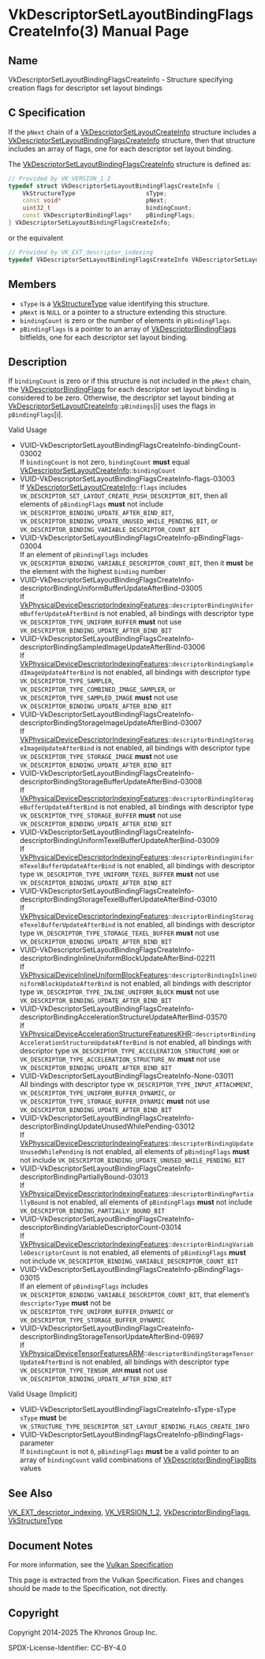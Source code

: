 # VkDescriptorSetLayoutBindingFlagsCreateInfo(3) Manual Page

## Name

VkDescriptorSetLayoutBindingFlagsCreateInfo - Structure specifying creation flags for descriptor set layout bindings



## [](#_c_specification)C Specification

If the `pNext` chain of a [VkDescriptorSetLayoutCreateInfo](https://registry.khronos.org/vulkan/specs/latest/man/html/VkDescriptorSetLayoutCreateInfo.html) structure includes a [VkDescriptorSetLayoutBindingFlagsCreateInfo](https://registry.khronos.org/vulkan/specs/latest/man/html/VkDescriptorSetLayoutBindingFlagsCreateInfo.html) structure, then that structure includes an array of flags, one for each descriptor set layout binding.

The [VkDescriptorSetLayoutBindingFlagsCreateInfo](https://registry.khronos.org/vulkan/specs/latest/man/html/VkDescriptorSetLayoutBindingFlagsCreateInfo.html) structure is defined as:

```c++
// Provided by VK_VERSION_1_2
typedef struct VkDescriptorSetLayoutBindingFlagsCreateInfo {
    VkStructureType                    sType;
    const void*                        pNext;
    uint32_t                           bindingCount;
    const VkDescriptorBindingFlags*    pBindingFlags;
} VkDescriptorSetLayoutBindingFlagsCreateInfo;
```

or the equivalent

```c++
// Provided by VK_EXT_descriptor_indexing
typedef VkDescriptorSetLayoutBindingFlagsCreateInfo VkDescriptorSetLayoutBindingFlagsCreateInfoEXT;
```

## [](#_members)Members

- `sType` is a [VkStructureType](https://registry.khronos.org/vulkan/specs/latest/man/html/VkStructureType.html) value identifying this structure.
- `pNext` is `NULL` or a pointer to a structure extending this structure.
- `bindingCount` is zero or the number of elements in `pBindingFlags`.
- `pBindingFlags` is a pointer to an array of [VkDescriptorBindingFlags](https://registry.khronos.org/vulkan/specs/latest/man/html/VkDescriptorBindingFlags.html) bitfields, one for each descriptor set layout binding.

## [](#_description)Description

If `bindingCount` is zero or if this structure is not included in the `pNext` chain, the [VkDescriptorBindingFlags](https://registry.khronos.org/vulkan/specs/latest/man/html/VkDescriptorBindingFlags.html) for each descriptor set layout binding is considered to be zero. Otherwise, the descriptor set layout binding at [VkDescriptorSetLayoutCreateInfo](https://registry.khronos.org/vulkan/specs/latest/man/html/VkDescriptorSetLayoutCreateInfo.html)::`pBindings`\[i] uses the flags in `pBindingFlags`\[i].

Valid Usage

- [](#VUID-VkDescriptorSetLayoutBindingFlagsCreateInfo-bindingCount-03002)VUID-VkDescriptorSetLayoutBindingFlagsCreateInfo-bindingCount-03002  
  If `bindingCount` is not zero, `bindingCount` **must** equal [VkDescriptorSetLayoutCreateInfo](https://registry.khronos.org/vulkan/specs/latest/man/html/VkDescriptorSetLayoutCreateInfo.html)::`bindingCount`
- [](#VUID-VkDescriptorSetLayoutBindingFlagsCreateInfo-flags-03003)VUID-VkDescriptorSetLayoutBindingFlagsCreateInfo-flags-03003  
  If [VkDescriptorSetLayoutCreateInfo](https://registry.khronos.org/vulkan/specs/latest/man/html/VkDescriptorSetLayoutCreateInfo.html)::`flags` includes `VK_DESCRIPTOR_SET_LAYOUT_CREATE_PUSH_DESCRIPTOR_BIT`, then all elements of `pBindingFlags` **must** not include `VK_DESCRIPTOR_BINDING_UPDATE_AFTER_BIND_BIT`, `VK_DESCRIPTOR_BINDING_UPDATE_UNUSED_WHILE_PENDING_BIT`, or `VK_DESCRIPTOR_BINDING_VARIABLE_DESCRIPTOR_COUNT_BIT`
- [](#VUID-VkDescriptorSetLayoutBindingFlagsCreateInfo-pBindingFlags-03004)VUID-VkDescriptorSetLayoutBindingFlagsCreateInfo-pBindingFlags-03004  
  If an element of `pBindingFlags` includes `VK_DESCRIPTOR_BINDING_VARIABLE_DESCRIPTOR_COUNT_BIT`, then it **must** be the element with the highest `binding` number
- [](#VUID-VkDescriptorSetLayoutBindingFlagsCreateInfo-descriptorBindingUniformBufferUpdateAfterBind-03005)VUID-VkDescriptorSetLayoutBindingFlagsCreateInfo-descriptorBindingUniformBufferUpdateAfterBind-03005  
  If [VkPhysicalDeviceDescriptorIndexingFeatures](https://registry.khronos.org/vulkan/specs/latest/man/html/VkPhysicalDeviceDescriptorIndexingFeatures.html)::`descriptorBindingUniformBufferUpdateAfterBind` is not enabled, all bindings with descriptor type `VK_DESCRIPTOR_TYPE_UNIFORM_BUFFER` **must** not use `VK_DESCRIPTOR_BINDING_UPDATE_AFTER_BIND_BIT`
- [](#VUID-VkDescriptorSetLayoutBindingFlagsCreateInfo-descriptorBindingSampledImageUpdateAfterBind-03006)VUID-VkDescriptorSetLayoutBindingFlagsCreateInfo-descriptorBindingSampledImageUpdateAfterBind-03006  
  If [VkPhysicalDeviceDescriptorIndexingFeatures](https://registry.khronos.org/vulkan/specs/latest/man/html/VkPhysicalDeviceDescriptorIndexingFeatures.html)::`descriptorBindingSampledImageUpdateAfterBind` is not enabled, all bindings with descriptor type `VK_DESCRIPTOR_TYPE_SAMPLER`, `VK_DESCRIPTOR_TYPE_COMBINED_IMAGE_SAMPLER`, or `VK_DESCRIPTOR_TYPE_SAMPLED_IMAGE` **must** not use `VK_DESCRIPTOR_BINDING_UPDATE_AFTER_BIND_BIT`
- [](#VUID-VkDescriptorSetLayoutBindingFlagsCreateInfo-descriptorBindingStorageImageUpdateAfterBind-03007)VUID-VkDescriptorSetLayoutBindingFlagsCreateInfo-descriptorBindingStorageImageUpdateAfterBind-03007  
  If [VkPhysicalDeviceDescriptorIndexingFeatures](https://registry.khronos.org/vulkan/specs/latest/man/html/VkPhysicalDeviceDescriptorIndexingFeatures.html)::`descriptorBindingStorageImageUpdateAfterBind` is not enabled, all bindings with descriptor type `VK_DESCRIPTOR_TYPE_STORAGE_IMAGE` **must** not use `VK_DESCRIPTOR_BINDING_UPDATE_AFTER_BIND_BIT`
- [](#VUID-VkDescriptorSetLayoutBindingFlagsCreateInfo-descriptorBindingStorageBufferUpdateAfterBind-03008)VUID-VkDescriptorSetLayoutBindingFlagsCreateInfo-descriptorBindingStorageBufferUpdateAfterBind-03008  
  If [VkPhysicalDeviceDescriptorIndexingFeatures](https://registry.khronos.org/vulkan/specs/latest/man/html/VkPhysicalDeviceDescriptorIndexingFeatures.html)::`descriptorBindingStorageBufferUpdateAfterBind` is not enabled, all bindings with descriptor type `VK_DESCRIPTOR_TYPE_STORAGE_BUFFER` **must** not use `VK_DESCRIPTOR_BINDING_UPDATE_AFTER_BIND_BIT`
- [](#VUID-VkDescriptorSetLayoutBindingFlagsCreateInfo-descriptorBindingUniformTexelBufferUpdateAfterBind-03009)VUID-VkDescriptorSetLayoutBindingFlagsCreateInfo-descriptorBindingUniformTexelBufferUpdateAfterBind-03009  
  If [VkPhysicalDeviceDescriptorIndexingFeatures](https://registry.khronos.org/vulkan/specs/latest/man/html/VkPhysicalDeviceDescriptorIndexingFeatures.html)::`descriptorBindingUniformTexelBufferUpdateAfterBind` is not enabled, all bindings with descriptor type `VK_DESCRIPTOR_TYPE_UNIFORM_TEXEL_BUFFER` **must** not use `VK_DESCRIPTOR_BINDING_UPDATE_AFTER_BIND_BIT`
- [](#VUID-VkDescriptorSetLayoutBindingFlagsCreateInfo-descriptorBindingStorageTexelBufferUpdateAfterBind-03010)VUID-VkDescriptorSetLayoutBindingFlagsCreateInfo-descriptorBindingStorageTexelBufferUpdateAfterBind-03010  
  If [VkPhysicalDeviceDescriptorIndexingFeatures](https://registry.khronos.org/vulkan/specs/latest/man/html/VkPhysicalDeviceDescriptorIndexingFeatures.html)::`descriptorBindingStorageTexelBufferUpdateAfterBind` is not enabled, all bindings with descriptor type `VK_DESCRIPTOR_TYPE_STORAGE_TEXEL_BUFFER` **must** not use `VK_DESCRIPTOR_BINDING_UPDATE_AFTER_BIND_BIT`
- [](#VUID-VkDescriptorSetLayoutBindingFlagsCreateInfo-descriptorBindingInlineUniformBlockUpdateAfterBind-02211)VUID-VkDescriptorSetLayoutBindingFlagsCreateInfo-descriptorBindingInlineUniformBlockUpdateAfterBind-02211  
  If [VkPhysicalDeviceInlineUniformBlockFeatures](https://registry.khronos.org/vulkan/specs/latest/man/html/VkPhysicalDeviceInlineUniformBlockFeatures.html)::`descriptorBindingInlineUniformBlockUpdateAfterBind` is not enabled, all bindings with descriptor type `VK_DESCRIPTOR_TYPE_INLINE_UNIFORM_BLOCK` **must** not use `VK_DESCRIPTOR_BINDING_UPDATE_AFTER_BIND_BIT`
- [](#VUID-VkDescriptorSetLayoutBindingFlagsCreateInfo-descriptorBindingAccelerationStructureUpdateAfterBind-03570)VUID-VkDescriptorSetLayoutBindingFlagsCreateInfo-descriptorBindingAccelerationStructureUpdateAfterBind-03570  
  If [VkPhysicalDeviceAccelerationStructureFeaturesKHR](https://registry.khronos.org/vulkan/specs/latest/man/html/VkPhysicalDeviceAccelerationStructureFeaturesKHR.html)::`descriptorBindingAccelerationStructureUpdateAfterBind` is not enabled, all bindings with descriptor type `VK_DESCRIPTOR_TYPE_ACCELERATION_STRUCTURE_KHR` or `VK_DESCRIPTOR_TYPE_ACCELERATION_STRUCTURE_NV` **must** not use `VK_DESCRIPTOR_BINDING_UPDATE_AFTER_BIND_BIT`
- [](#VUID-VkDescriptorSetLayoutBindingFlagsCreateInfo-None-03011)VUID-VkDescriptorSetLayoutBindingFlagsCreateInfo-None-03011  
  All bindings with descriptor type `VK_DESCRIPTOR_TYPE_INPUT_ATTACHMENT`, `VK_DESCRIPTOR_TYPE_UNIFORM_BUFFER_DYNAMIC`, or `VK_DESCRIPTOR_TYPE_STORAGE_BUFFER_DYNAMIC` **must** not use `VK_DESCRIPTOR_BINDING_UPDATE_AFTER_BIND_BIT`
- [](#VUID-VkDescriptorSetLayoutBindingFlagsCreateInfo-descriptorBindingUpdateUnusedWhilePending-03012)VUID-VkDescriptorSetLayoutBindingFlagsCreateInfo-descriptorBindingUpdateUnusedWhilePending-03012  
  If [VkPhysicalDeviceDescriptorIndexingFeatures](https://registry.khronos.org/vulkan/specs/latest/man/html/VkPhysicalDeviceDescriptorIndexingFeatures.html)::`descriptorBindingUpdateUnusedWhilePending` is not enabled, all elements of `pBindingFlags` **must** not include `VK_DESCRIPTOR_BINDING_UPDATE_UNUSED_WHILE_PENDING_BIT`
- [](#VUID-VkDescriptorSetLayoutBindingFlagsCreateInfo-descriptorBindingPartiallyBound-03013)VUID-VkDescriptorSetLayoutBindingFlagsCreateInfo-descriptorBindingPartiallyBound-03013  
  If [VkPhysicalDeviceDescriptorIndexingFeatures](https://registry.khronos.org/vulkan/specs/latest/man/html/VkPhysicalDeviceDescriptorIndexingFeatures.html)::`descriptorBindingPartiallyBound` is not enabled, all elements of `pBindingFlags` **must** not include `VK_DESCRIPTOR_BINDING_PARTIALLY_BOUND_BIT`
- [](#VUID-VkDescriptorSetLayoutBindingFlagsCreateInfo-descriptorBindingVariableDescriptorCount-03014)VUID-VkDescriptorSetLayoutBindingFlagsCreateInfo-descriptorBindingVariableDescriptorCount-03014  
  If [VkPhysicalDeviceDescriptorIndexingFeatures](https://registry.khronos.org/vulkan/specs/latest/man/html/VkPhysicalDeviceDescriptorIndexingFeatures.html)::`descriptorBindingVariableDescriptorCount` is not enabled, all elements of `pBindingFlags` **must** not include `VK_DESCRIPTOR_BINDING_VARIABLE_DESCRIPTOR_COUNT_BIT`
- [](#VUID-VkDescriptorSetLayoutBindingFlagsCreateInfo-pBindingFlags-03015)VUID-VkDescriptorSetLayoutBindingFlagsCreateInfo-pBindingFlags-03015  
  If an element of `pBindingFlags` includes `VK_DESCRIPTOR_BINDING_VARIABLE_DESCRIPTOR_COUNT_BIT`, that element’s `descriptorType` **must** not be `VK_DESCRIPTOR_TYPE_UNIFORM_BUFFER_DYNAMIC` or `VK_DESCRIPTOR_TYPE_STORAGE_BUFFER_DYNAMIC`
- [](#VUID-VkDescriptorSetLayoutBindingFlagsCreateInfo-descriptorBindingStorageTensorUpdateAfterBind-09697)VUID-VkDescriptorSetLayoutBindingFlagsCreateInfo-descriptorBindingStorageTensorUpdateAfterBind-09697  
  If [VkPhysicalDeviceTensorFeaturesARM](https://registry.khronos.org/vulkan/specs/latest/man/html/VkPhysicalDeviceTensorFeaturesARM.html)::`descriptorBindingStorageTensorUpdateAfterBind` is not enabled, all bindings with descriptor type `VK_DESCRIPTOR_TYPE_TENSOR_ARM` **must** not use `VK_DESCRIPTOR_BINDING_UPDATE_AFTER_BIND_BIT`

Valid Usage (Implicit)

- [](#VUID-VkDescriptorSetLayoutBindingFlagsCreateInfo-sType-sType)VUID-VkDescriptorSetLayoutBindingFlagsCreateInfo-sType-sType  
  `sType` **must** be `VK_STRUCTURE_TYPE_DESCRIPTOR_SET_LAYOUT_BINDING_FLAGS_CREATE_INFO`
- [](#VUID-VkDescriptorSetLayoutBindingFlagsCreateInfo-pBindingFlags-parameter)VUID-VkDescriptorSetLayoutBindingFlagsCreateInfo-pBindingFlags-parameter  
  If `bindingCount` is not `0`, `pBindingFlags` **must** be a valid pointer to an array of `bindingCount` valid combinations of [VkDescriptorBindingFlagBits](https://registry.khronos.org/vulkan/specs/latest/man/html/VkDescriptorBindingFlagBits.html) values

## [](#_see_also)See Also

[VK\_EXT\_descriptor\_indexing](https://registry.khronos.org/vulkan/specs/latest/man/html/VK_EXT_descriptor_indexing.html), [VK\_VERSION\_1\_2](https://registry.khronos.org/vulkan/specs/latest/man/html/VK_VERSION_1_2.html), [VkDescriptorBindingFlags](https://registry.khronos.org/vulkan/specs/latest/man/html/VkDescriptorBindingFlags.html), [VkStructureType](https://registry.khronos.org/vulkan/specs/latest/man/html/VkStructureType.html)

## [](#_document_notes)Document Notes

For more information, see the [Vulkan Specification](https://registry.khronos.org/vulkan/specs/latest/html/vkspec.html#VkDescriptorSetLayoutBindingFlagsCreateInfo)

This page is extracted from the Vulkan Specification. Fixes and changes should be made to the Specification, not directly.

## [](#_copyright)Copyright

Copyright 2014-2025 The Khronos Group Inc.

SPDX-License-Identifier: CC-BY-4.0